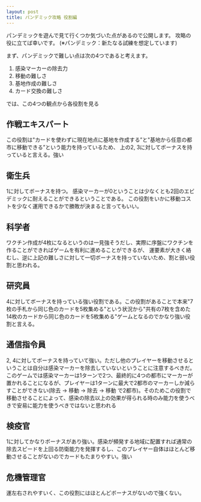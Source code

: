 ```yaml
---
layout: post
title: パンデミック攻略 役割編
---
```


パンデミックを遊んで見て行くつか気づいた点があるので公開します。
攻略の役に立てば幸いです。
(※パンデミック：新たなる試練を想定しています)

まず、パンデミックで難しい点は次の4つであると考えます。
1. 感染マーカーの除去力
2. 移動の難しさ
3. 基地作成の難しさ
4. カード交換の難しさ


では、この4つの観点から各役割を見る

## 作戦エキスパート

この役割は"カードを使わずに現在地点に基地を作成する”と"基地から任意の都市に移動できる”という能力を持っているため、
上の2, 3に対してボーナスを持っていると言える。強い

## 衛生兵

1に対してボーナスを持つ。
感染マーカーが0ということは少なくとも2回のエビデミックに耐えることができるということである。
この役割をいかに移動コストを少なく運用できるかで勝敗が決まると言ってもいい。

## 科学者

ワクチン作成が4枚になるというのは一見強そうだし、実際に序盤にワクチンを作ることができればゲームを有利に進めることができるが、
運要素が大きく絡むし、逆に上記の難しさに対して一切ボーナスを持っていないため、割と弱い役割と思われる。

## 研究員

4に対してボーナスを持っている強い役割である。この役割があることで本来"7枚の手札から同じ色のカードを5枚集める"という状況から"共有の7枚を含めた14枚のカードから同じ色のカードを5枚集める"ゲームとなるのでかなり強い役割と言える。

## 通信指令員

2, 4に対してボーナスを持っていて強い。ただし他のプレイヤーを移動させるということは自分は感染マーカーを除去していないということに注意するべきだ。このゲームでは感染マーカーは1ターンで2つ、最終的に4つの都市にマーカーが置かれることになるが、プレイヤーは1ターンに最大で2都市のマーカーしか減らすことができない(除去 -> 移動 -> 除去 -> 移動 で2都市)。そのためこの役割で移動させることによって、感染の除去以上の効果が得られる時のみ能力を使うべきで安易に能力を使うべきではないと思われる

## 検疫官

1に対してかなりボーナスがあり強い。感染が頻発する地域に配置すれば通常の除去スピードを上回る防衛能力を発揮するし、このプレイヤー自体はほとんど移動させることがないのでカードもたまりやすい。強い

## 危機管理官

運左右されやすいく、この役割にはほとんどボーナスがないので強くない。

